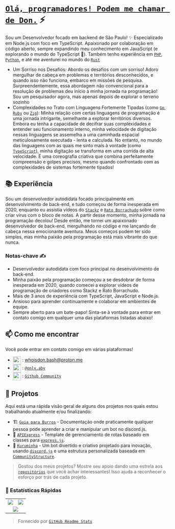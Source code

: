 # [`Olá, programadores! Podem me chamar de Don.`]() ⚡  <img src="https://komarev.com/ghpvc/?username=whoisdon&style=flat-square" alt="" align="center" />

Sou um Desenvolvedor focado em backend de São Paulo! ✨ Especializado em Node.js com foco em TypeScript. Apaixonado por colaboração em código aberto, sempre expandindo meu conhecimento em JavaScript (e explorando o mundo do TypeScript 👀). Também tenho experiência em [`PHP`], [`Python`], e até me aventurei no mundo do [`Rust`]

- Um Sorriso nos Desafios: Abordo os desafios com um sorriso! Adoro mergulhar de cabeça em problemas e territórios desconhecidos, e quando isso não funciona, embarco em missões de pesquisa. Surpreendentemente, essa abordagem não convencional para a resolução de problemas deu início à minha jornada na programação! Sou um pesquisador agora, mas apenas depois de explorar o terreno sozinho
- Complexidades no Trato com Linguagens Fortemente Tipadas (como [`Go`], [`Ruby`] ou [`Zig`]): Minha relação com certas linguagens de programação é uma jornada intrigante, semelhante a explorar territórios diversos. Embora eu tenha a capacidade de decifrar suas complexidades e entender seu funcionamento interno, minha velocidade de digitação nessas linguagens se assemelha a uma caminhada espacial meticulosamente executada - lenta e calculada. No entanto, no mundo das linguagens com as quais me sinto mais à vontade (como [`TypeScript`]), minha digitação se transforma em uma corrida de alta velocidade. É uma coreografia criativa que combina perfeitamente compreensão e golpes precisos, mesmo quando confrontado com as complexidades de sistemas fortemente tipados!

## 📚 Experiência

Sou um desenvolvedor autodidata focado principalmente em desenvolvimento de back-end, e tudo começou de forma inesperada em 2020, enquanto eu assistia vídeos do [`Stackz`] e [`Rato Borrachudo`] sobre como criar vírus com o bloco de notas. A partir desse momento, minha jornada na programação decolou! Desde então, me tornei um apaixonado desenvolvedor de back-end, mergulhando no código e me lançando de cabeça nessa emocionante aventura. Meus começos podem ter sido simples, mas minha paixão pela programação está mais vibrante do que nunca.

### Notas-chave ✍️

- Desenvolvedor autodidata com foco principal no desenvolvimento de back-end.
- Minha paixão pela programação começou a se desdobrar de forma inesperada em 2020, quando comecei a explorar vídeos de programação de criadores como Stackz e Rato Borrachudo.
- Mais de 3 anos de experiência com TypeScript, JavaScript e Node.js.
- Ansioso para aprender continuamente e colaborar em ambientes de equipe.
- Sempre aberto para um bate-papo! Sinta-se à vontade para entrar em contato comigo em qualquer uma das plataformas listadas abaixo!

## 📫 Como me encontrar

Você pode entrar em contato comigo em várias plataformas!
- <img src="https://i.imgur.com/y8edTyt.png" align="center" width="25" height="25"> :  whoisdon.bash@proton.me
- <img src="https://i.imgur.com/Hi1oMJ5.png" align="center" width="25" height="25"> : [`@only.aby`](https://discord.com/users/828677274659586068)
- <img src="https://i.imgur.com/ir5Mt1n.png" align="center" width="25" height="25"> : [`Github Community`](https://github.com/whoisdon)

## 🔭 Projetos

Aqui está uma rápida visão geral de alguns dos projetos nos quais estou trabalhando atualmente e/ou finalizando:

- 🏗️ [`Guia para Burros`] - Documentação onde praticamente qualquer pessoa pode aprender a criar e manipular um bot no discord.js.
- 🚂 [`APIExpress`] - Template de gerenciamento de rotas baseado em classes para [`express.js`].
- 🤖 [`Kuruminha`] - Um bot divertido e criativo projetado para inovação, usando [`discord.js`] e uma estrutura personalizada baseada em [`CommunityStructure`].

> Gostou dos meus projetos? Mostre seu apoio dando uma estrela aos [`repositórios`] que você achar interessantes! Isso ajuda a reconhecer o esforço por trás de cada projeto.

### 👀 Estatísticas Rápidas

<table>
  <tr>
    <td align="center" style="padding=0;width=50%;">
      <img align="center" style="padding=0;" src="https://github-readme-stats.vercel.app/api?username=whoisdon&show_icons=true&title_color=4F8CC9&text_color=9f9f9f&bg_color=151515&hide_border=true&icon_color=4F8CC9&hide_title=true&count_private=true%22" />
    </td>
    <td align="center" style="padding=0;width=50%;">
      <img align="center" style="padding=0;" src="https://github-readme-stats.vercel.app/api/top-langs/?username=whoisdon&layout=compact&title_color=4F8CC9&text_color=9f9f9f&bg_color=151515&hide_border=true&icon_color=4F8CC9&hide=visual%20basic&count_private=true" />
    </td>
  </tr>
  <tr>
    <td align="center" colspan="2" style="padding=0;width=100%;">
      <img align="center" style="padding=0;" src="https://github-readme-activity-graph.vercel.app/graph?username=whoisdon&theme=tokyo-night&custom_title=Whoisdon's%20Contribution%20Graph" />
    </td>
  </tr>
</table>

> Fornecido por [`GitHub Readme Stats`]


<!----------------- LINKS --------------->
[`Ruby`]:                https://www.ruby-lang.org/en/
[`Zig`]:                 https://ziglang.org/
[`PHP`]:                 https://www.php.net/
[`Python`]:              https://www.python.org/
[`TypeScript`]:          https://www.typescriptlang.org/
[`Kotlin`]:              https://kotlinlang.org/
[`Java`]:                https://adoptopenjdk.net/
[`Rust`]:                https://www.rust-lang.org/
[`Go`]:                  https://golang.org
[`Discord`]:             https://discord.com/
[`discord.js`]:          https://discord.js.org/#/
[`express.js`]:          https://expressjs.com/
[`repositórios`]:        https://github.com/whoisdon?tab=repositories
[`GitHub Readme Stats`]: https://github.com/anuraghazra/github-readme-stats

<!--------------- Youtube ----------------->
[`Stackz`]:             https://www.youtube.com/@STACKZOFICIAL
[`Rato Borrachudo`]:    https://www.youtube.com/@RatoBorrachudo

<!--------------- Projects ----------------->
[`CommunityStructure`]: https://github.com/whoisdon/CommunityStructure
[`Guia para Burros`]:   https://github.com/whoisdon/donkeyguide
[`APIExpress`]:         https://github.com/whoisdon/APIExpress
[`Kuruminha`]:          https://github.com/whoisdon/CommunityStructure/tree/Kuruminha
